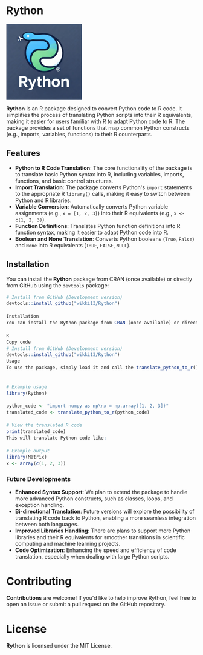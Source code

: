 # Rython

<img src="man/figures/Rython_logo.webp" alt="Rython" width="200" align="center" style="margin-right: 15px;"/>


**Rython** is an R package designed to convert Python code to R code. 
It simplifies the process of translating Python scripts into their R equivalents, 
making it easier for users familiar with R to adapt Python code to R. 
The package provides a set of functions that map common Python constructs (e.g., imports, variables, functions) to their R counterparts.

## Features

- **Python to R Code Translation**: The core functionality of the package is to translate basic Python syntax into R, including variables, imports, functions, and basic control structures.
- **Import Translation**: The package converts Python's `import` statements to the appropriate R `library()` calls, making it easy to switch between Python and R libraries.
- **Variable Conversion**: Automatically converts Python variable assignments (e.g., `x = [1, 2, 3]`) into their R equivalents (e.g., `x <- c(1, 2, 3)`).
- **Function Definitions**: Translates Python function definitions into R function syntax, making it easier to adapt Python code into R.
- **Boolean and None Translation**: Converts Python booleans (`True`, `False`) and `None` into R equivalents (`TRUE`, `FALSE`, `NULL`).

## Installation

You can install the **Rython** package from CRAN (once available) or directly from GitHub using the `devtools` package:

```r
# Install from GitHub (Development version)
devtools::install_github("wikki13/Rython")

Installation
You can install the Rython package from CRAN (once available) or directly from GitHub using the devtools package:

R
Copy code
# Install from GitHub (Development version)
devtools::install_github("wikki13/Rython")
Usage
To use the package, simply load it and call the translate_python_to_r() function, passing the Python code you want to translate as a string.


# Example usage
library(Rython)

python_code <- "import numpy as np\nx = np.array([1, 2, 3])"
translated_code <- translate_python_to_r(python_code)

# View the translated R code
print(translated_code)
This will translate Python code like:

# Example output
library(Matrix)
x <- array(c(1, 2, 3))
```

### Future Developments
- **Enhanced Syntax Support**: We plan to extend the package to handle more advanced Python constructs, such as classes, loops, and exception handling.
- **Bi-directional Translation**: Future versions will explore the possibility of translating R code back to Python, enabling a more seamless integration between both languages.
- **Improved Libraries Handling**: There are plans to support more Python libraries and their R equivalents for smoother transitions in scientific computing and machine learning projects.
- **Code Optimization**: Enhancing the speed and efficiency of code translation, especially when dealing with large Python scripts.

# Contributing
**Contributions** are welcome! If you'd like to help improve Rython, feel free to open an issue or submit a pull request on the GitHub repository.

# License
**Rython** is licensed under the MIT License.
